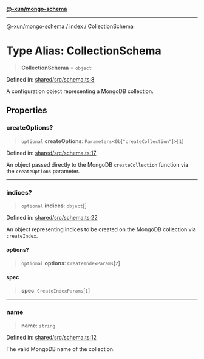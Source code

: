 [**@-xun/mongo-schema**](../../README.md)

***

[@-xun/mongo-schema](../../README.md) / [index](../README.md) / CollectionSchema

# Type Alias: CollectionSchema

> **CollectionSchema** = `object`

Defined in: [shared/src/schema.ts:8](https://github.com/Xunnamius/mongo-utils/blob/1d7d3698d252dda690d492a169428cc4921f850e/packages/shared/src/schema.ts#L8)

A configuration object representing a MongoDB collection.

## Properties

### createOptions?

> `optional` **createOptions**: `Parameters`\<`Db`\[`"createCollection"`\]\>\[`1`\]

Defined in: [shared/src/schema.ts:17](https://github.com/Xunnamius/mongo-utils/blob/1d7d3698d252dda690d492a169428cc4921f850e/packages/shared/src/schema.ts#L17)

An object passed directly to the MongoDB `createCollection` function via
the `createOptions` parameter.

***

### indices?

> `optional` **indices**: `object`[]

Defined in: [shared/src/schema.ts:22](https://github.com/Xunnamius/mongo-utils/blob/1d7d3698d252dda690d492a169428cc4921f850e/packages/shared/src/schema.ts#L22)

An object representing indices to be created on the MongoDB collection via
`createIndex`.

#### options?

> `optional` **options**: `CreateIndexParams`\[`2`\]

#### spec

> **spec**: `CreateIndexParams`\[`1`\]

***

### name

> **name**: `string`

Defined in: [shared/src/schema.ts:12](https://github.com/Xunnamius/mongo-utils/blob/1d7d3698d252dda690d492a169428cc4921f850e/packages/shared/src/schema.ts#L12)

The valid MongoDB name of the collection.
